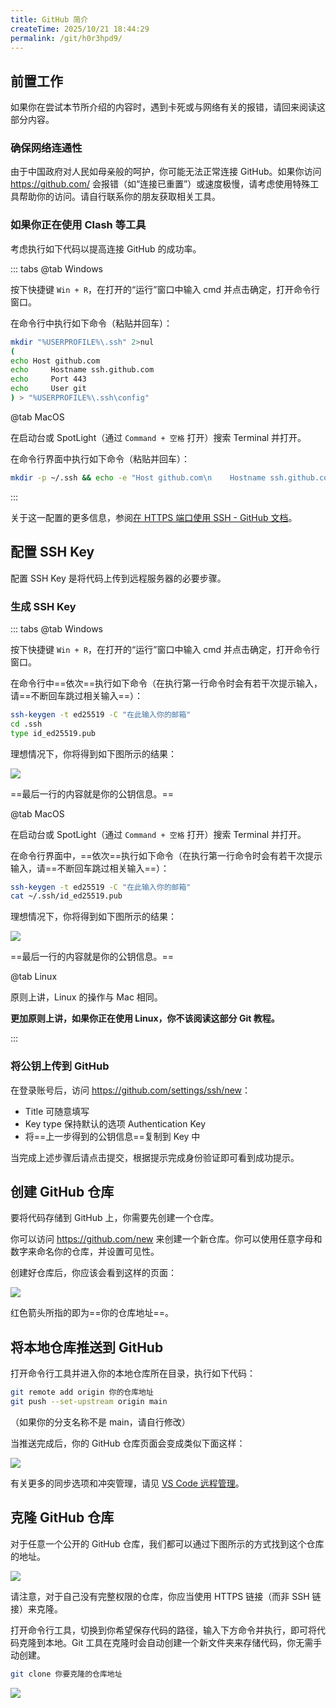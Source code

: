 ```yaml
---
title: GitHub 简介
createTime: 2025/10/21 18:44:29
permalink: /git/h0r3hpd9/
---
```


## 前置工作

如果你在尝试本节所介绍的内容时，遇到卡死或与网络有关的报错，请回来阅读这部分内容。

### 确保网络连通性

由于中国政府对人民如母亲般的呵护，你可能无法正常连接 GitHub。如果你访问 <https://github.com/> 会报错（如“连接已重置”）或速度极慢，请考虑使用特殊工具帮助你的访问。请自行联系你的朋友获取相关工具。

### 如果你正在使用 Clash 等工具

考虑执行如下代码以提高连接 GitHub 的成功率。

::: tabs
@tab Windows

按下快捷键 `Win + R`，在打开的“运行”窗口中输入 cmd 并点击确定，打开命令行窗口。

在命令行中执行如下命令（粘贴并回车）：

```bash
mkdir "%USERPROFILE%\.ssh" 2>nul
(
echo Host github.com
echo     Hostname ssh.github.com
echo     Port 443
echo     User git
) > "%USERPROFILE%\.ssh\config"
```

@tab MacOS

在启动台或 SpotLight（通过 `Command + 空格` 打开）搜索 Terminal 并打开。

在命令行界面中执行如下命令（粘贴并回车）：

```bash
mkdir -p ~/.ssh && echo -e "Host github.com\n    Hostname ssh.github.com\n    Port 443\n    User git" >> ~/.ssh/config
```

:::

关于这一配置的更多信息，参阅[在 HTTPS 端口使用 SSH - GitHub 文档](https://docs.github.com/zh/authentication/troubleshooting-ssh/using-ssh-over-the-https-port)。

## 配置 SSH Key

配置 SSH Key 是将代码上传到远程服务器的必要步骤。

### 生成 SSH Key

::: tabs
@tab Windows

按下快捷键 `Win + R`，在打开的“运行”窗口中输入 cmd 并点击确定，打开命令行窗口。

在命令行中==依次==执行如下命令（在执行第一行命令时会有若干次提示输入，请==不断回车跳过相关输入==）：

```bash
ssh-keygen -t ed25519 -C "在此输入你的邮箱"
cd .ssh
type id_ed25519.pub
```

理想情况下，你将得到如下图所示的结果：

![](../images/h0r3hpd9/image-1.png)

==最后一行的内容就是你的公钥信息。==

@tab MacOS

在启动台或 SpotLight（通过 `Command + 空格` 打开）搜索 Terminal 并打开。

在命令行界面中，==依次==执行如下命令（在执行第一行命令时会有若干次提示输入，请==不断回车跳过相关输入==）：

```bash
ssh-keygen -t ed25519 -C "在此输入你的邮箱"
cat ~/.ssh/id_ed25519.pub
```

理想情况下，你将得到如下图所示的结果：

![](../images/h0r3hpd9/image-2.png)

==最后一行的内容就是你的公钥信息。==

@tab Linux

原则上讲，Linux 的操作与 Mac 相同。

**更加原则上讲，如果你正在使用 Linux，你不该阅读这部分 Git 教程。**

:::

### 将公钥上传到 GitHub

在登录账号后，访问 <https://github.com/settings/ssh/new>：

- Title 可随意填写
- Key type 保持默认的选项 Authentication Key
- 将==上一步得到的公钥信息==复制到 Key 中

当完成上述步骤后请点击提交，根据提示完成身份验证即可看到成功提示。

## 创建 GitHub 仓库

要将代码存储到 GitHub 上，你需要先创建一个仓库。

你可以访问 <https://github.com/new> 来创建一个新仓库。你可以使用任意字母和数字来命名你的仓库，并设置可见性。

创建好仓库后，你应该会看到这样的页面：

![](../images/h0r3hpd9/image-3.png)

红色箭头所指的即为==你的仓库地址==。

## 将本地仓库推送到 GitHub

打开命令行工具并进入你的本地仓库所在目录，执行如下代码：

```bash
git remote add origin 你的仓库地址
git push --set-upstream origin main
```

（如果你的分支名称不是 main，请自行修改）

当推送完成后，你的 GitHub 仓库页面会变成类似下面这样：

![](../images/h0r3hpd9/image-4.png)

有关更多的同步选项和冲突管理，请见 [VS Code 远程管理](/zzeqw9x5/#远程管理)。

## 克隆 GitHub 仓库

对于任意一个公开的 GitHub 仓库，我们都可以通过下图所示的方式找到这个仓库的地址。

![](../images/h0r3hpd9/image-5.png)

请注意，对于自己没有完整权限的仓库，你应当使用 HTTPS 链接（而非 SSH 链接）来克隆。

打开命令行工具，切换到你希望保存代码的路径，输入下方命令并执行，即可将代码克隆到本地。Git 工具在克隆时会自动创建一个新文件夹来存储代码，你无需手动创建。

```bash
git clone 你要克隆的仓库地址
```

![](../images/h0r3hpd9/image-6.png)
